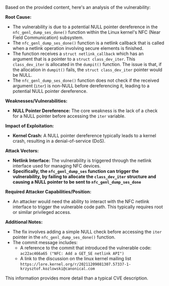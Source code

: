 Based on the provided content, here's an analysis of the vulnerability:

**Root Cause:**
- The vulnerability is due to a potential NULL pointer dereference in the `nfc_genl_dump_ses_done()` function within the Linux kernel's NFC (Near Field Communication) subsystem.
- The `nfc_genl_dump_ses_done()` function is a netlink callback that is called when a netlink operation involving secure elements is finished.
- The function receives a `struct netlink_callback` which has an argument that is a pointer to a `struct class_dev_iter`. This `class_dev_iter` is allocated in the `dumpit()` function. The issue is that, if the allocation in `dumpit()` fails, the `struct class_dev_iter` pointer would be NULL.
- The `nfc_genl_dump_ses_done()` function does not check if the received argument (`iter`) is non-NULL before dereferencing it, leading to a potential NULL pointer dereference.

**Weaknesses/Vulnerabilities:**
- **NULL Pointer Dereference:** The core weakness is the lack of a check for a NULL pointer before accessing the `iter` variable.

**Impact of Exploitation:**
- **Kernel Crash:** A NULL pointer dereference typically leads to a kernel crash, resulting in a denial-of-service (DoS).

**Attack Vectors:**
- **Netlink Interface:** The vulnerability is triggered through the netlink interface used for managing NFC devices.
- **Specifically, the `nfc_genl_dump_ses` function can trigger the vulnerability, by failing to allocate the `class_dev_iter` structure and causing a NULL pointer to be sent to `nfc_genl_dump_ses_done`**

**Required Attacker Capabilities/Position:**
- An attacker would need the ability to interact with the NFC netlink interface to trigger the vulnerable code path. This typically requires root or similar privileged access.

**Additional Notes:**
- The fix involves adding a simple NULL check before accessing the `iter` pointer in the `nfc_genl_dump_ses_done()` function.
- The commit message includes:
    - A reference to the commit that introduced the vulnerable code: `ac22ac466a65 ("NFC: Add a GET_SE netlink API")`
    - A link to the discussion on the linux kernel mailing list `https://lore.kernel.org/r/20211209081307.57337-1-krzysztof.kozlowski@canonical.com`

This information provides more detail than a typical CVE description.